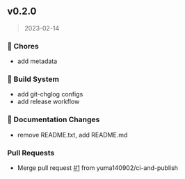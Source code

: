 
<a name="v0.2.0"></a>
## v0.2.0

> 2023-02-14

### :wrench: Chores

* add metadata

### :construction_worker: Build System

* add git-chglog configs
* add release workflow

### :memo: Documentation Changes

* remove README.txt, add README.md

### Pull Requests

* Merge pull request [#1](https://github.com/yuma140902/tempura/issues/1) from yuma140902/ci-and-publish

